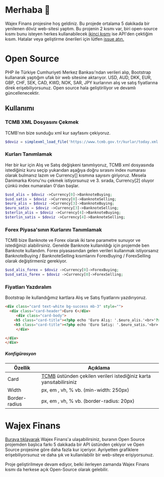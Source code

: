 # Merhaba 👋

Wajex Finans projesine hoş geldiniz. Bu projede ortalama 5 dakikada bir yenilenen döviz web-sitesi yaptım.
Bu projenin 2 kısmı var, biri open-source kısmı bunu isteyen herkes kullanabilecek [ikinci kısmı](https://finans.wajex.net) ise API'den çektiğim kısım.
Hatalar veya geliştirme önerileri için lütfen [issue atın.](https://github.com/timurtul/wajexfinans/issues)



# Open Source 

PHP ile Türkiye Cumhuriyeti Merkez Bankası'ndan verileri alıp, Bootstrap kullanarak yaptığım ufak bir web sitesine aktarıyor.
USD, AUD, DKK, EUR, GBP, CHF, SEK, CAD, KWD, NOK, SAR, JPY kurlarının alış ve satış fiyatlarına direk erişebiliyorsunuz.
Open source hala geliştiriliyor ve devamlı güncellenecektir.

## Kullanımı

### TCMB XML Dosyasını Çekmek

TCMB'nın bize sunduğu xml kur sayfasını çekiyoruz.

```php
$doviz = simplexml_load_file('https://www.tcmb.gov.tr/kurlar/today.xml');
```

### Kurları Tanımlamak

Her bir kur için Alış ve Satış değişkeni tanımlıyoruz, TCMB xml dosyasında istediğiniz kuru seçip yukarıdan aşağıya doğru sırasını index numarası olarak bulmanız lazım ve Currency[] kısmına sayısını giriyoruz. 
Mesela Danimarka Kronu'nu çekmek istiyorsunuz ve 3. sırada, Currency[2] oluyor çünkü index numaraları 0'dan başlar. 

```php
$usd_alis = $doviz ->Currency[0]->BanknoteBuying;
$usd_satis = $doviz ->Currency[0]->BanknoteSelling;
$euro_alis = $doviz ->Currency[3]->BanknoteBuying;
$euro_satis = $doviz ->Currency[3]->BanknoteSelling;
$sterlin_alis = $doviz ->Currency[4]->BanknoteBuying;
$sterlin_satis = $doviz ->Currency[4]->BanknoteSelling;
```
### Forex Piyasa'sının Kurlarını Tanımlamak

TCMB bize Banknote ve Forex olarak iki tane parametre sunuyor ve istediğinizi alabilirsiniz. Genelde Banknote kullanıldığı için projemde ben Banknote kullandım.
Forex piyasasından gelen verileri kullanmak istiyorsanız BanknoteBuying / BanknoteSelling kısımlarını ForexBuying / ForexSelling olarak değiştirmeniz gerekiyor.

```php
$usd_alis_forex = $doviz ->Currency[0]->ForexBuying;
$usd_satis_forex = $doviz ->Currency[0]->ForexSelling;
```


### Fiyatları Yazdıralım

Bootstrap ile kullandığımız kartlara Alış ve Satış fiyatlarını yazdırıyoruz.

```html
<div class="card text-white bg-success mb-3" style="">
  <div class="card-header">Euro €</div>
     <div class="card-body">
    <h5 class="card-title"><?php echo 'Euro Alış: '.$euro_alis.'<br>'?></h5>
    <h5 class="card-title"><?php echo 'Euro Satış: '.$euro_satis.'<br>'?></h5>
     </div>

</div>
</div>
```

##### Konfigürasyon


| Özellik    | Açıklama                                                                                                                                      |
|------------|-----------------------------------------------------------------------------------------------------------------------------------------------|
| Card       | [TCMB](https://www.tcmb.gov.tr/wps/wcm/connect/tr/tcmb+tr/main+page+site+area/bugun) üstünden çekilen verileri istediğiniz karta yansıtabilirsiniz  |
| Width      | px, em , vh, % vb. (min-width: 250px)                                                                                                         |
| Border-radius       | px, em , vh, % vb. (border-radius: 20px)                                                                                             |


# Wajex Finans

[Buraya tıklayarak](https://finans.wajex.net) Wajex Finans'a ulaşabilirsiniz, buranın Open Source projemden başlıca farkı 5 dakikada bir API üstünden çekiyor
ve Open Source projesine göre daha fazla kur içeriyor. Ayriyetten grafiklere erişebiliyorsunuz ve daha şık ve kullanılabilir bir web-siteye erişiyorsunuz.


Proje geliştirilmeye devam ediyor, belki ilerleyen zamanda Wajex Finans kısmı da herkese açık Open-Source olarak gelebilir.

